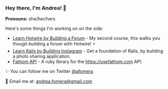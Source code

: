 ### Hey there, I'm Andrea! 👋

**Pronouns:** she/her/hers

Here's some things I'm working on on the side:
* [Learn Hotwire by Building a Forum](https://store.afomera.dev/learn-hotwire) - My second course, this walks you though building a forum with Hotwire! ⚡️
* [Learn Rails by Building Instagram](https://store.afomera.dev/learn-rails-by-building-instagram) - Get a foundation of Rails, by building a photo sharing application.
* [Fathom API](https://github.com/afomera/fathom_api) - A ruby library for the https://usefathom.com API.

✨ You can follow me on Twitter [@afomera](https://twitter.com/afomera)

📧 Email me at: andrea.fomera@gmail.com

<!--
**afomera/afomera** is a ✨ _special_ ✨ repository because its `README.md` (this file) appears on your GitHub profile.

Here are some ideas to get you started:

- 🔭 I’m currently working on ...
- 🌱 I’m currently learning ...
- 👯 I’m looking to collaborate on ...
- 🤔 I’m looking for help with ...
- 💬 Ask me about ...
- 📫 How to reach me: ...
- 😄 Pronouns: ...
- ⚡ Fun fact: ...
-->
